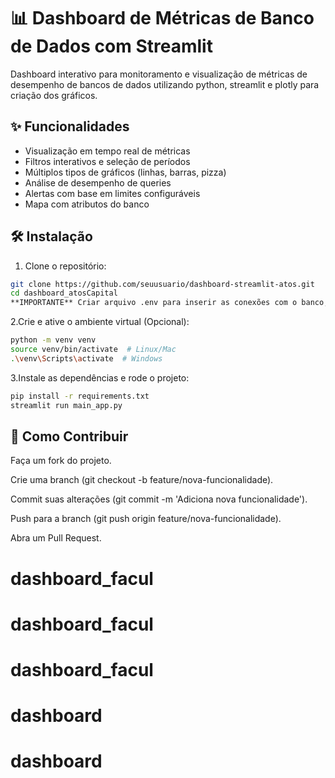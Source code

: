 # 📊 Dashboard de Métricas de Banco de Dados com Streamlit

Dashboard interativo para monitoramento e visualização de métricas de desempenho de bancos de dados utilizando python, streamlit e plotly para criação dos gráficos.

## ✨ Funcionalidades
- Visualização em tempo real de métricas
- Filtros interativos e seleção de períodos
- Múltiplos tipos de gráficos (linhas, barras, pizza)
- Análise de desempenho de queries
- Alertas com base em limites configuráveis
- Mapa com atributos do banco

## 🛠️ Instalação

1. Clone o repositório:
```bash
git clone https://github.com/seuusuario/dashboard-streamlit-atos.git
cd dashboard_atosCapital
**IMPORTANTE** Criar arquivo .env para inserir as conexões com o banco, caso contrário a aplicação não funcionará.
```
2.Crie e ative o ambiente virtual (Opcional):
```bash
python -m venv venv
source venv/bin/activate  # Linux/Mac
.\venv\Scripts\activate  # Windows
```
3.Instale as dependências e rode o projeto:
```bash
pip install -r requirements.txt
streamlit run main_app.py
```
## 🤝 Como Contribuir

Faça um fork do projeto.

Crie uma branch (git checkout -b feature/nova-funcionalidade).

Commit suas alterações (git commit -m 'Adiciona nova funcionalidade').

Push para a branch (git push origin feature/nova-funcionalidade).

Abra um Pull Request.

# dashboard_facul
# dashboard_facul
# dashboard_facul
# dashboard
# dashboard
